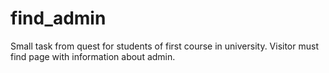 # find_admin
Small task from quest for students of first course in university. Visitor must find page with information about admin.